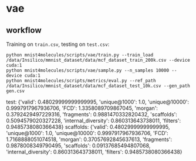 # vae

## workflow

Training on `train.csv`, testing on `test.csv`:

```
python mnist4molecules/scripts/vae/train.py --train_load /data/Insilico/mmnist_dataset/data/mcf_dataset_train_200k.csv --device cuda:1
python mnist4molecules/scripts/vae/sample.py --n_samples 10000 --device cuda:1
python mnist4molecules/scripts/metrics/eval.py --ref_path /data/Insilico/mmnist_dataset/data/mcf_dataset_test_10k.csv --gen_path gen.csv
```

test:
{'valid': 0.48029999999999995, 'unique@1000': 1.0, 'unique@10000': 0.9997917967936706, 'FCD': 1.3358089709867045, 'morgan': 0.3792429497229316, 'fragments': 0.9881470332820432, 'scaffolds': 0.5094579020327228, 'internal_diversity': 0.860313643738011, 'filters': 0.9485738080366438}
scaffolds:
{'valid': 0.48029999999999995, 'unique@1000': 1.0, 'unique@10000': 0.9997917967936706, 'FCD': 1.7168888051074518, 'morgan': 0.37057692845637613, 'fragments': 0.9878008349790495, 'scaffolds': 0.09137685494807068, 'internal_diversity': 0.860313643738011, 'filters': 0.9485738080366438}
